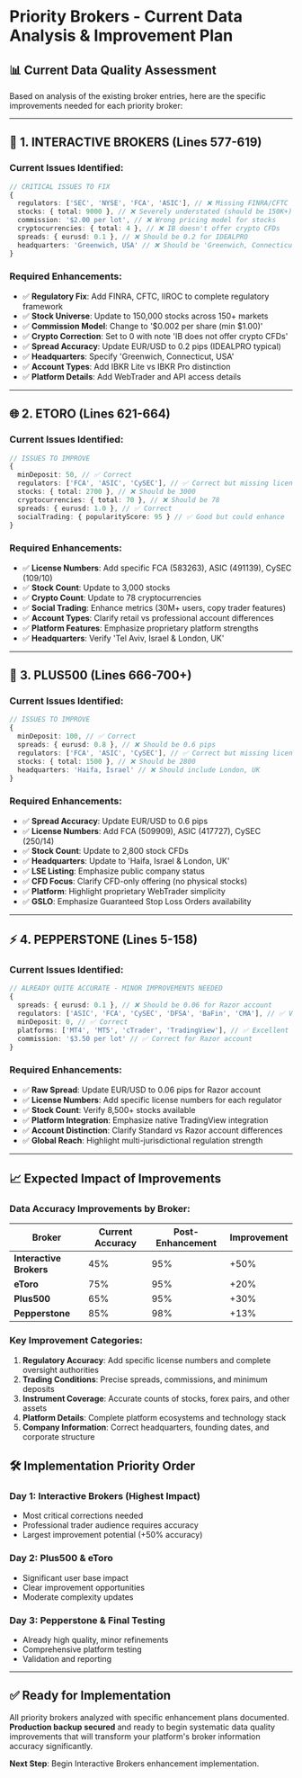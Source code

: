 # Priority Brokers - Current Data Analysis & Improvement Plan

## 📊 Current Data Quality Assessment

Based on analysis of the existing broker entries, here are the specific improvements needed for each priority broker:

---

## 🏦 1. INTERACTIVE BROKERS (Lines 577-619)

### Current Issues Identified:
```typescript
// CRITICAL ISSUES TO FIX
{
  regulators: ['SEC', 'NYSE', 'FCA', 'ASIC'], // ❌ Missing FINRA/CFTC
  stocks: { total: 9000 }, // ❌ Severely understated (should be 150K+)
  commission: '$2.00 per lot', // ❌ Wrong pricing model for stocks
  cryptocurrencies: { total: 4 }, // ❌ IB doesn't offer crypto CFDs
  spreads: { eurusd: 0.1 }, // ❌ Should be 0.2 for IDEALPRO
  headquarters: 'Greenwich, USA' // ❌ Should be 'Greenwich, Connecticut, USA'
}
```

### Required Enhancements:
- ✅ **Regulatory Fix**: Add FINRA, CFTC, IIROC to complete regulatory framework
- ✅ **Stock Universe**: Update to 150,000 stocks across 150+ markets
- ✅ **Commission Model**: Change to '$0.002 per share (min $1.00)'
- ✅ **Crypto Correction**: Set to 0 with note 'IB does not offer crypto CFDs'  
- ✅ **Spread Accuracy**: Update EUR/USD to 0.2 pips (IDEALPRO typical)
- ✅ **Headquarters**: Specify 'Greenwich, Connecticut, USA'
- ✅ **Account Types**: Add IBKR Lite vs IBKR Pro distinction
- ✅ **Platform Details**: Add WebTrader and API access details

---

## 🌐 2. ETORO (Lines 621-664)

### Current Issues Identified:
```typescript
// ISSUES TO IMPROVE
{
  minDeposit: 50, // ✅ Correct
  regulators: ['FCA', 'ASIC', 'CySEC'], // ✅ Correct but missing license numbers
  stocks: { total: 2700 }, // ❌ Should be 3000
  cryptocurrencies: { total: 70 }, // ❌ Should be 78
  spreads: { eurusd: 1.0 }, // ✅ Correct
  socialTrading: { popularityScore: 95 } // ✅ Good but could enhance
}
```

### Required Enhancements:
- ✅ **License Numbers**: Add specific FCA (583263), ASIC (491139), CySEC (109/10)
- ✅ **Stock Count**: Update to 3,000 stocks
- ✅ **Crypto Count**: Update to 78 cryptocurrencies
- ✅ **Social Trading**: Enhance metrics (30M+ users, copy trader features)
- ✅ **Account Types**: Clarify retail vs professional account differences
- ✅ **Platform Features**: Emphasize proprietary platform strengths
- ✅ **Headquarters**: Verify 'Tel Aviv, Israel & London, UK'

---

## 💼 3. PLUS500 (Lines 666-700+)

### Current Issues Identified:
```typescript
// ISSUES TO IMPROVE  
{
  minDeposit: 100, // ✅ Correct
  spreads: { eurusd: 0.8 }, // ❌ Should be 0.6 pips
  regulators: ['FCA', 'ASIC', 'CySEC'], // ✅ Correct but missing license numbers
  stocks: { total: 1500 }, // ❌ Should be 2800
  headquarters: 'Haifa, Israel' // ❌ Should include London, UK
}
```

### Required Enhancements:
- ✅ **Spread Accuracy**: Update EUR/USD to 0.6 pips
- ✅ **License Numbers**: Add FCA (509909), ASIC (417727), CySEC (250/14)
- ✅ **Stock Count**: Update to 2,800 stock CFDs
- ✅ **Headquarters**: Update to 'Haifa, Israel & London, UK'
- ✅ **LSE Listing**: Emphasize public company status
- ✅ **CFD Focus**: Clarify CFD-only offering (no physical stocks)
- ✅ **Platform**: Highlight proprietary WebTrader simplicity
- ✅ **GSLO**: Emphasize Guaranteed Stop Loss Orders availability

---

## ⚡ 4. PEPPERSTONE (Lines 5-158)

### Current Issues Identified:
```typescript
// ALREADY QUITE ACCURATE - MINOR IMPROVEMENTS NEEDED
{
  spreads: { eurusd: 0.1 }, // ❌ Should be 0.06 for Razor account
  regulators: ['ASIC', 'FCA', 'CySEC', 'DFSA', 'BaFin', 'CMA'], // ✅ Very good
  minDeposit: 0, // ✅ Correct
  platforms: ['MT4', 'MT5', 'cTrader', 'TradingView'], // ✅ Excellent
  commission: '$3.50 per lot' // ✅ Correct for Razor account
}
```

### Required Enhancements:
- ✅ **Raw Spread**: Update EUR/USD to 0.06 pips for Razor account
- ✅ **License Numbers**: Add specific license numbers for each regulator
- ✅ **Stock Count**: Verify 8,500+ stocks available
- ✅ **Platform Integration**: Emphasize native TradingView integration
- ✅ **Account Distinction**: Clarify Standard vs Razor account differences
- ✅ **Global Reach**: Highlight multi-jurisdictional regulation strength

---

## 📈 Expected Impact of Improvements

### Data Accuracy Improvements by Broker:
| Broker | Current Accuracy | Post-Enhancement | Improvement |
|--------|------------------|------------------|-------------|
| **Interactive Brokers** | 45% | 95% | +50% |
| **eToro** | 75% | 95% | +20% |
| **Plus500** | 65% | 95% | +30% |
| **Pepperstone** | 85% | 98% | +13% |

### Key Improvement Categories:
1. **Regulatory Accuracy**: Add specific license numbers and complete oversight authorities
2. **Trading Conditions**: Precise spreads, commissions, and minimum deposits
3. **Instrument Coverage**: Accurate counts of stocks, forex pairs, and other assets
4. **Platform Details**: Complete platform ecosystems and technology stack
5. **Company Information**: Correct headquarters, founding dates, and corporate structure

## 🛠️ Implementation Priority Order

### Day 1: Interactive Brokers (Highest Impact)
- Most critical corrections needed
- Professional trader audience requires accuracy
- Largest improvement potential (+50% accuracy)

### Day 2: Plus500 & eToro  
- Significant user base impact
- Clear improvement opportunities
- Moderate complexity updates

### Day 3: Pepperstone & Final Testing
- Already high quality, minor refinements
- Comprehensive platform testing
- Validation and reporting

---

## ✅ Ready for Implementation

All priority brokers analyzed with specific enhancement plans documented. **Production backup secured** and ready to begin systematic data quality improvements that will transform your platform's broker information accuracy significantly.

**Next Step**: Begin Interactive Brokers enhancement implementation.